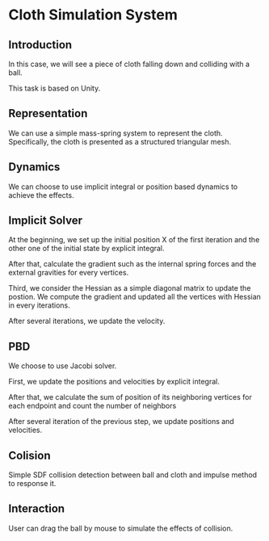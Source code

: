 # Cloth Simulation System
## Introduction
In this case, we will see a piece of cloth falling down and colliding with a ball.

This task is based on Unity.

## Representation
We can use a simple mass-spring system to represent the cloth. 
Specifically, the cloth is presented as a structured triangular mesh. 

## Dynamics
We can choose to use implicit integral or position based dynamics to achieve the effects. 

## Implicit Solver
At the beginning, we set up the initial position X of the first iteration and the other one of the initial state by explicit integral.

After that, calculate the gradient such as the internal spring forces and the external gravities for every vertices.

Third, we consider the Hessian as a simple diagonal matrix to update the postion.
We compute the gradient and updated all the vertices with Hessian in every iterations.

After several iterations, we update the velocity. 

## PBD
We choose to use Jacobi solver.

First, we update the positions and velocities by explicit integral.

After that, we calculate the sum of position of its neighboring vertices for each endpoint and count the number of neighbors

After several iteration of the previous step, we update positions and velocities.

## Colision
Simple SDF collision detection between ball and cloth and impulse method to response it.

## Interaction
User can drag the ball by mouse to simulate the effects of collision.
